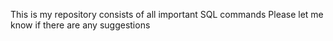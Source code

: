 This is my repository consists of all important SQL commands
Please let me know if there are any suggestions
